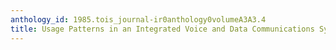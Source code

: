 ```yaml
---
anthology_id: 1985.tois_journal-ir0anthology0volumeA3A3.4
title: Usage Patterns in an Integrated Voice and Data Communications System
---
```

